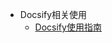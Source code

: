 <!-- _sidebar.md -->

* Docsify相关使用
  * [Docsify使用指南](/mix/Docsify使用指南.md) <!--注意这里是相对路径 如果有多层的话也是一样的规则-->

